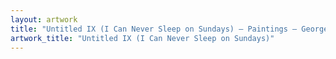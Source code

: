 ```yaml
---
layout: artwork
title: "Untitled IX (I Can Never Sleep on Sundays) — Paintings — George Chapman"
artwork_title: "Untitled IX (I Can Never Sleep on Sundays)"
---
```

